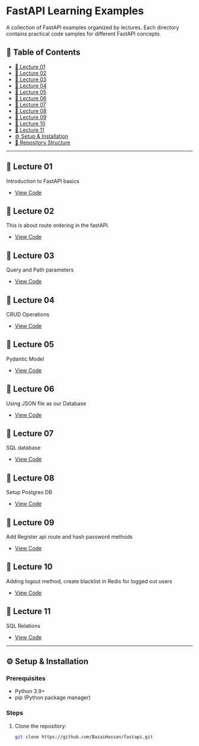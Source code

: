 # FastAPI Learning Examples

A collection of FastAPI examples organized by lectures. Each directory contains practical code samples for different FastAPI concepts.

## 📌 Table of Contents
- [🚀 Lecture 01](#-lecture-01)
- [🚀 Lecture 02](#-lecture-02)
- [🚀 Lecture 03](#-lecture-03)
- [🚀 Lecture 04](#-lecture-04)
- [🚀 Lecture 05](#-lecture-05)
- [🚀 Lecture 06](#-lecture-06)
- [🚀 Lecture 07](#-lecture-07)
- [🚀 Lecture 08](#-lecture-08)
- [🚀 Lecture 09](#-lecture-09)
- [🚀 Lecture 10](#-lecture-10)
- [🚀 Lecture 11](#-lecture-11)
- [⚙️ Setup & Installation](#️-setup--installation)
- [📂 Repository Structure](#-repository-structure)

---

## 🚀 Lecture 01
Introduction to FastAPI basics
- [View Code](lect_01/)

## 🚀 Lecture 02
This is about route ordering in the fastAPI.
- [View Code](lect_02/)

## 🚀 Lecture 03
Query and Path parameters
- [View Code](lect_03/)

## 🚀 Lecture 04
CRUD Operations
- [View Code](lect_04/)

## 🚀 Lecture 05
Pydantic Model
- [View Code](lect_05/)

## 🚀 Lecture 06
Using JSON file as our Database
- [View Code](lect_06/)

## 🚀 Lecture 07
SQL database
- [View Code](lect_07/)

## 🚀 Lecture 08
Setup Postgres DB
- [View Code](lect_08/)

## 🚀 Lecture 09
Add Register api route and hash password methods
- [View Code](lect_09/)

## 🚀 Lecture 10
Adding logout method, create blacklist in Redis for logged out users
- [View Code](lect_10/)

## 🚀 Lecture 11
SQL Relations
- [View Code](lect_11/)

---

## ⚙️ Setup & Installation

### Prerequisites
- Python 3.9+
- pip (Python package manager)

### Steps
1. Clone the repository:
   ```bash
   git clone https://github.com/BazaiHassan/fastapi.git
   
